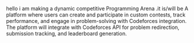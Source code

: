 hello i am making a dynamic competitive Programming Arena .it is/will be A platform where users can create and participate in custom contests, track performance, and engage in problem-solving with Codeforces integration. 
The platform will integrate with Codeforces API for problem redirection, submission tracking, and leaderboard generation.


